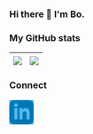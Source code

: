 ### Hi there 👋 I'm Bo.

<!--
**BoKleynen/BoKleynen** is a ✨ _special_ ✨ repository because its `README.md` (this file) appears on your GitHub profile.

Here are some ideas to get you started:

- 🔭 I’m currently working on ...
- 🌱 I’m currently learning ...
- 👯 I’m looking to collaborate on ...
- 🤔 I’m looking for help with ...
- 💬 Ask me about ...
- 📫 How to reach me: ...
- 😄 Pronouns: ...
- ⚡ Fun fact: ...
-->

### My GitHub stats

| <a href="https://github.com/anuraghazra/github-readme-stats"><img align="center" src="https://github-readme-stats.vercel.app/api?username=BoKleynen&count_private=true&show_icons=true&repo=github-readme-stats" /></a> | <a href="[https://github.com/anuraghazra/convoychat](https://github.com/anuraghazra/github-readme-stats)"><img align="center" src="https://github-readme-stats.vercel.app/api/top-langs/?username=BoKleynen&layout=compact&langs_count=6&repo=github-readme-stats"/></a> |
| ------------- | ------------- |

### Connect

[<img aligh="left" alt="LinkedIn" width="44px" src="assets/linkedin.svg" style="filter: invert(32%) sepia(98%) saturate(975%) hue-rotate(171deg) brightness(91%) contrast(102%);"/>][linkedin]

[linkedin]: https://www.linkedin.com/in/bokleynen
